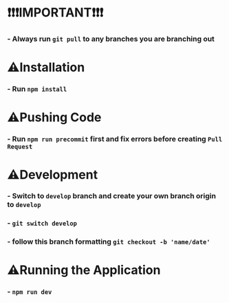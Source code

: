 # ❗❗❗IMPORTANT❗❗❗
### - Always run ```git pull``` to any branches you are branching out

# ⚠️Installation
### - Run ```npm install```

# ⚠️Pushing Code
### - Run ```npm run precommit``` first and fix errors before creating ```Pull Request```

# ⚠️Development
### - Switch to ```develop``` branch and create your own branch origin to ```develop```
### - ```git switch develop```
### - follow this branch formatting ```git checkout -b 'name/date'```

# ⚠️Running the Application
### - ```npm run dev```
